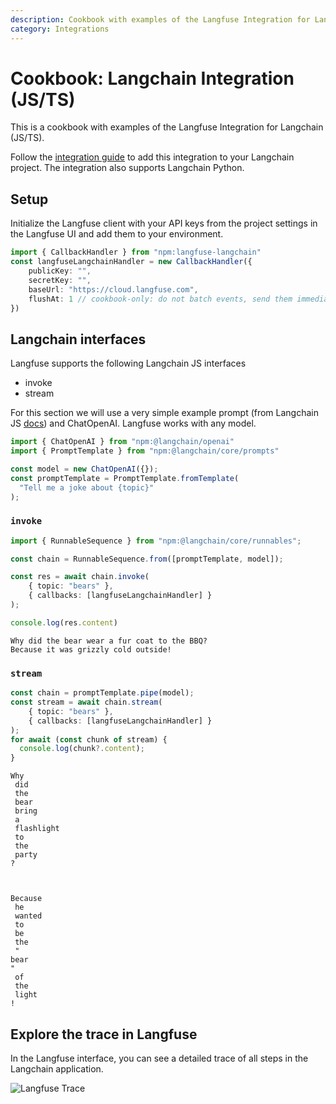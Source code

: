 ```yaml
---
description: Cookbook with examples of the Langfuse Integration for Langchain (JS/TS).
category: Integrations
---
```


# Cookbook: Langchain Integration (JS/TS)

This is a cookbook with examples of the Langfuse Integration for Langchain (JS/TS).

Follow the [integration guide](https://langfuse.com/docs/integrations/langchain) to add this integration to your Langchain project. The integration also supports Langchain Python.

## Setup

Initialize the Langfuse client with your API keys from the project settings in the Langfuse UI and add them to your environment.


```typescript
import { CallbackHandler } from "npm:langfuse-langchain"
const langfuseLangchainHandler = new CallbackHandler({
    publicKey: "",
    secretKey: "",
    baseUrl: "https://cloud.langfuse.com",
    flushAt: 1 // cookbook-only: do not batch events, send them immediately
})
```

## Langchain interfaces

Langfuse supports the following Langchain JS interfaces

- invoke
- stream

For this section we will use a very simple example prompt (from Langchain JS [docs](https://js.langchain.com/docs/expression_language/interface)) and ChatOpenAI. Langfuse works with any model.


```typescript
import { ChatOpenAI } from "npm:@langchain/openai"
import { PromptTemplate } from "npm:@langchain/core/prompts"

const model = new ChatOpenAI({});
const promptTemplate = PromptTemplate.fromTemplate(
  "Tell me a joke about {topic}"
);
```

### `invoke`


```typescript
import { RunnableSequence } from "npm:@langchain/core/runnables";

const chain = RunnableSequence.from([promptTemplate, model]);

const res = await chain.invoke(
    { topic: "bears" },
    { callbacks: [langfuseLangchainHandler] }
);

console.log(res.content)
```

    Why did the bear wear a fur coat to the BBQ?
    Because it was grizzly cold outside!


### `stream`


```typescript
const chain = promptTemplate.pipe(model);
const stream = await chain.stream(
    { topic: "bears" },
    { callbacks: [langfuseLangchainHandler] }
);
for await (const chunk of stream) {
  console.log(chunk?.content);
}
```

    
    Why
     did
     the
     bear
     bring
     a
     flashlight
     to
     the
     party
    ?
     
    
    
    Because
     he
     wanted
     to
     be
     the
     "
    bear
    "
     of
     the
     light
    !
    


## Explore the trace in Langfuse

In the Langfuse interface, you can see a detailed trace of all steps in the Langchain application.

![Langfuse Trace](https://langfuse.com/images/cookbook/js_integration_langchain_trace.png)
